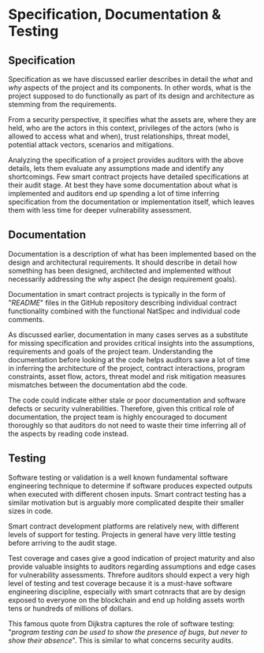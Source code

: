 # Specification, Documentation & Testing

## Specification

Specification as we have discussed earlier describes in detail the _what_ and _why_ aspects of the project and its components. In other words, what is the project supposed to do functionally as part of its design and architecture as stemming from the requirements.

From a security perspective, it specifies what the assets are, where they are held, who are the actors in this context, privileges of the actors (who is allowed to access what and when), trust relationships, threat model, potential attack vectors, scenarios and mitigations.

Analyzing the specification of a project provides auditors with the above details, lets them evaluate any assumptions made and identify any shortcomings. Few smart contract projects have detailed specifications at their audit stage. At best they have some documentation about what is implemented and auditors end up spending a lot of time inferring specification from the documentation or implementation itself, which leaves them with less time for deeper vulnerability assessment.

## Documentation

Documentation is a description of what has been implemented based on the design and architectural requirements. It should describe in detail how something has been designed, architected and implemented without necessarily addressing the _why_ aspect (he design requirement goals).

Documentation in smart contract projects is typically in the form of "_README_" files in the GitHub repository describing individual contract functionality combined with the functional NatSpec and individual code comments.

As discussed earlier, documentation in many cases serves as a substitute for missing specification and provides critical insights into the assumptions, requirements and goals of the project team. Understanding the documentation before looking at the code helps auditors save a lot of time in inferring the architecture of the project, contract interactions, program constraints, asset flow, actors, threat model and risk mitigation measures mismatches between the documentation abd the code.

The code could indicate either stale or poor documentation and software defects or security vulnerabilities. Therefore, given this critical role of documentation, the project team is highly encouraged to document thoroughly so that auditors do not need to waste their time inferring all of the aspects by reading code instead.

## Testing

Software testing or validation is a well known fundamental software engineering technique to determine if software produces expected outputs when executed with different chosen inputs. Smart contract testing has a similar motivation but is arguably more complicated despite their smaller sizes in code.

Smart contract development platforms are relatively new, with different levels of support for testing. Projects in general have very little testing before arriving to the audit stage.

Test coverage and cases give a good indication of project maturity and also provide valuable insights to auditors regarding assumptions and edge cases for vulnerability assessments. Threfore auditors should expect a very high level of testing and test coverage because it is a must-have software engineering discipline, especially with smart cotnracts that are by design exposed to everyone on the blockchain and end up holding assets worth tens or hundreds of millions of dollars.

This famous quote from Dijkstra captures the role of software testing: "_program testing can be used to show the presence of bugs, but never to show their absence_". This is similar to what concerns security audits.

